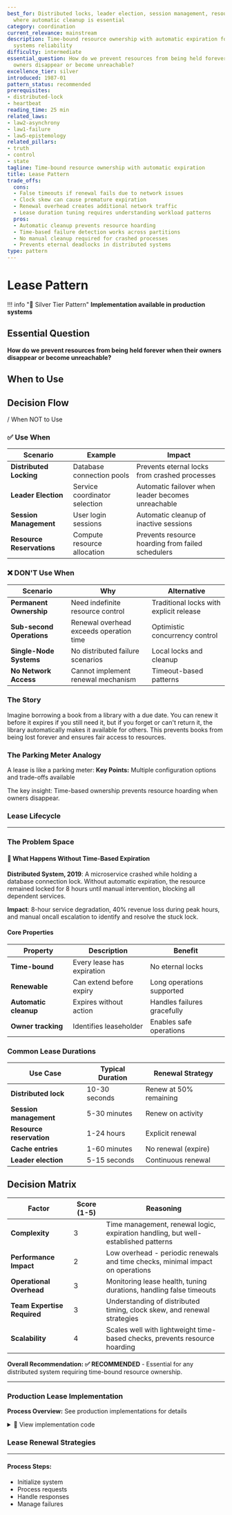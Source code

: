 ```yaml
---
best_for: Distributed locks, leader election, session management, resource reservations
  where automatic cleanup is essential
category: coordination
current_relevance: mainstream
description: Time-bound resource ownership with automatic expiration for distributed
  systems reliability
difficulty: intermediate
essential_question: How do we prevent resources from being held forever when their
  owners disappear or become unreachable?
excellence_tier: silver
introduced: 1987-01
pattern_status: recommended
prerequisites:
- distributed-lock
- heartbeat
reading_time: 25 min
related_laws:
- law2-asynchrony
- law1-failure
- law5-epistemology
related_pillars:
- truth
- control
- state
tagline: Time-bound resource ownership with automatic expiration
title: Lease Pattern
trade_offs:
  cons:
  - False timeouts if renewal fails due to network issues
  - Clock skew can cause premature expiration
  - Renewal overhead creates additional network traffic
  - Lease duration tuning requires understanding workload patterns
  pros:
  - Automatic cleanup prevents resource hoarding
  - Time-based failure detection works across partitions
  - No manual cleanup required for crashed processes
  - Prevents eternal deadlocks in distributed systems
type: pattern
---
```


# Lease Pattern

!!! info "🥈 Silver Tier Pattern"
**Implementation available in production systems**

## Essential Question

**How do we prevent resources from being held forever when their owners disappear or become unreachable?**

## When to Use

## Decision Flow

/ When NOT to Use

### ✅ Use When

| Scenario | Example | Impact |
|----------|---------|--------|
| **Distributed Locking** | Database connection pools | Prevents eternal locks from crashed processes |
| **Leader Election** | Service coordinator selection | Automatic failover when leader becomes unreachable |
| **Session Management** | User login sessions | Automatic cleanup of inactive sessions |
| **Resource Reservations** | Compute resource allocation | Prevents resource hoarding from failed schedulers |

### ❌ DON'T Use When

| Scenario | Why | Alternative |
|----------|-----|-------------|
| **Permanent Ownership** | Need indefinite resource control | Traditional locks with explicit release |
| **Sub-second Operations** | Renewal overhead exceeds operation time | Optimistic concurrency control |
| **Single-Node Systems** | No distributed failure scenarios | Local locks and cleanup |
| **No Network Access** | Cannot implement renewal mechanism | Timeout-based patterns |

### The Story

Imagine borrowing a book from a library with a due date. You can renew it before it expires if you still need it, but if you forget or can't return it, the library automatically makes it available for others. This prevents books from being lost forever and ensures fair access to resources.

### The Parking Meter Analogy

A lease is like a parking meter:
**Key Points:** Multiple configuration options and trade-offs available

The key insight: Time-based ownership prevents resource hoarding when owners disappear.

### Lease Lifecycle

---

### The Problem Space

<div class="failure-vignette">
<h4>🚨 What Happens Without Time-Based Expiration</h4>

**Distributed System, 2019**: A microservice crashed while holding a database connection lock. Without automatic expiration, the resource remained locked for 8 hours until manual intervention, blocking all dependent services.

**Impact**: 8-hour service degradation, 40% revenue loss during peak hours, and manual oncall escalation to identify and resolve the stuck lock.
</div>

#### Core Properties

| Property | Description | Benefit |
|----------|-------------|---------|
| **Time-bound** | Every lease has expiration | No eternal locks |
| **Renewable** | Can extend before expiry | Long operations supported |
| **Automatic cleanup** | Expires without action | Handles failures gracefully |
| **Owner tracking** | Identifies leaseholder | Enables safe operations |

### Common Lease Durations

| Use Case | Typical Duration | Renewal Strategy |
|----------|------------------|------------------|
| **Distributed lock** | 10-30 seconds | Renew at 50% remaining |
| **Session management** | 5-30 minutes | Renew on activity |
| **Resource reservation** | 1-24 hours | Explicit renewal |
| **Cache entries** | 1-60 minutes | No renewal (expire) |
| **Leader election** | 5-15 seconds | Continuous renewal |

## Decision Matrix

| Factor | Score (1-5) | Reasoning |
|--------|-------------|-----------|
| **Complexity** | 3 | Time management, renewal logic, expiration handling, but well-established patterns |
| **Performance Impact** | 2 | Low overhead - periodic renewals and time checks, minimal impact on operations |
| **Operational Overhead** | 3 | Monitoring lease health, tuning durations, handling false timeouts |
| **Team Expertise Required** | 3 | Understanding of distributed timing, clock skew, and renewal strategies |
| **Scalability** | 4 | Scales well with lightweight time-based checks, prevents resource hoarding |

**Overall Recommendation: ✅ RECOMMENDED** - Essential for any distributed system requiring time-bound resource ownership.

---

### Production Lease Implementation

**Process Overview:** See production implementations for details

<details>
<summary>📄 View implementation code</summary>

from datetime import datetime, timedelta
from typing import Optional, Dict, Callable
import asyncio
import uuid
from dataclasses import dataclass
from abc import ABC, abstractmethod

@dataclass
class Lease:
**Implementation available in production systems**

class LeaseStore(ABC):
**Implementation available in production systems**

class InMemoryLeaseStore(LeaseStore):
**Implementation available in production systems**

class LeaseManager:
**Implementation available in production systems**

# Redis-based implementation
class RedisLeaseStore(LeaseStore):
**Implementation available in production systems**

# Example usage patterns
async def distributed_job_example():
**Implementation available in production systems**

async def leader_election_example():
**Implementation available in production systems**

</details>

### Lease Renewal Strategies

---

#### **Process Steps:**
- Initialize system
- Process requests
- Handle responses
- Manage failures

